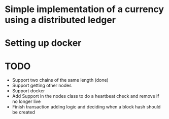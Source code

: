 # Simple implementation of a currency using a distributed ledger

# Setting up docker

# TODO
* Support two chains of the same length (done)
* Support getting other nodes
* Support docker
* Add Support in the nodes class to do a heartbeat check and remove if no longer live
* Finish transaction adding logic and deciding when a block hash should be created

